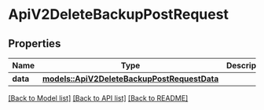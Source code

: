 # ApiV2DeleteBackupPostRequest

## Properties

Name | Type | Description | Notes
------------ | ------------- | ------------- | -------------
**data** | [**models::ApiV2DeleteBackupPostRequestData**](_api_v2_delete_backup_post_request_data.md) |  | 

[[Back to Model list]](../README.md#documentation-for-models) [[Back to API list]](../README.md#documentation-for-api-endpoints) [[Back to README]](../README.md)


